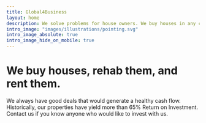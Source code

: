 ```yaml
---
title: Global4Business
layout: home
description: We solve problems for house owners. We buy houses in any condition and fast.
intro_image: "images/illustrations/pointing.svg"
intro_image_absolute: true
intro_image_hide_on_mobile: true
---
```


# We buy houses, rehab them, and rent them.

We always have good deals that would generate a healthy cash flow. Historically, our properties have yield more than 65% Return on Investment.
 Contact us if you know anyone who would like to invest with us.

